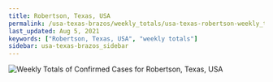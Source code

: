 ```yaml
---
title: Robertson, Texas, USA
permalink: /usa-texas-brazos/weekly_totals/usa-texas-robertson-weekly_totals.html
last_updated: Aug 5, 2021
keywords: ["Robertson, Texas, USA", "weekly totals"]
sidebar: usa-texas-brazos_sidebar
---
```


![Weekly Totals of Confirmed Cases for Robertson, Texas, USA](/covid_tracker/images/graphs/usa-texas-robertson-weekly_totals_graph.png)
